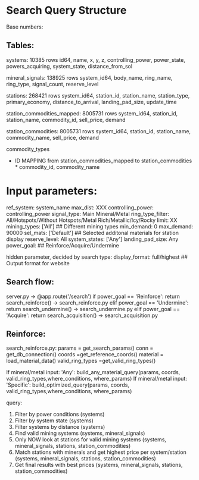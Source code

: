 # Search Query Structure

Base numbers:

## Tables:
systems: 10385 rows
id64, name, x, y, z, controlling_power, power_state, powers_acquiring, system_state, distance_from_sol

mineral_signals: 138925 rows
system_id64, body_name, ring_name, ring_type, signal_count, reserve_level

stations: 268421 rows
system_id64, station_id, station_name, station_type, primary_economy, distance_to_arrival, landing_pad_size, update_time

station_commodities_mapped: 8005731 rows
system_id64, station_id, station_name, commodity_id, sell_price, demand

station_commodities: 8005731 rows
system_id64, station_id, station_name, commodity_name, sell_price, demand

commodity_types 
* ID MAPPING from station_commodities_mapped
to station_commodities *
commodity_id, commodity_name



# Input parameters:
ref_system: system_name
max_dist: XXX
controlling_power: controlling_power
signal_type: Main Mineral/Metal
ring_type_filter: All/Hotspots/Without Hotspots/Metal Rich/Metallic/Icy/Rocky
limit: XX
mining_types: ['All'] ## Different mining types
min_demand: 0
max_demand: 90000
sel_mats: ['Default'] ## Selected additonal materials for station display
reserve_level: All
system_states: ['Any']
landing_pad_size: Any
power_goal: ## Reinforce/Acquire/Undermine

hidden parameter, decided by search type: 
display_format: full/highest ## Output format for website

## Search flow:
server.py -> @app.route('/search')
    if power_goal == 'Reinforce':
        return search_reinforce() -> search_reinforce.py
    elif power_goal == 'Undermine':
        return search_undermine() -> search_undermine.py
    elif power_goal == 'Acquire':
        return search_acquisition() -> search_acquisition.py

## Reinforce:
search_reinforce.py:
params = get_search_params()
conn = get_db_connection()
coords =get_reference_coords()
material = load_material_data()
valid_ring_types =get_valid_ring_types()

If mineral/metal input: 'Any':
build_any_material_query(params, coords, valid_ring_types,where_conditions, where_params)
If mineral/metal input: 'Specific':
build_optimized_query(params, coords, valid_ring_types,where_conditions, where_params)

query:
1. Filter by power conditions (systems)
2. Filter by system state (systems)
3. Filter systems by distance (systems)
4. Find valid mining systems (systems, mineral_signals)
5. Only NOW look at stations for valid mining systems (systems, mineral_signals, stations, station_commodities)
6. Match stations with minerals and get highest price per system/station (systems, mineral_signals, stations, station_commodities)
7. Get final results with best prices (systems, mineral_signals, stations, station_commodities)





